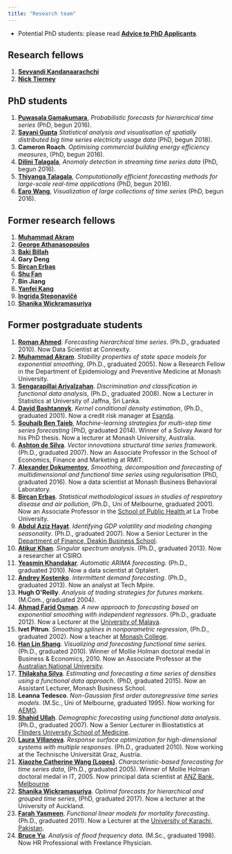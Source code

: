 ```yaml
---
title: "Research team"
---
```


* Potential PhD students: please read [**Advice to PhD Applicants**](/hyndsight/phdapplicants/).

## Research fellows

  1. **[Sevvandi Kandanaarachchi](https://sites.google.com/view/sevvandik)**
  1. **[Nick Tierney](https://www.njtierney.com/)** [<i class="fa fa-github-alt" style="color:#03396c;font-size:80%;padding-top:6px;"></i>](https://github.com/njtierney)

## PhD students

  1. **[Puwasala Gamakumara](https://acems.org.au/our-people/puwasala-gamakumara)**, *Probabilistic forecasts for hierarchical time series* (PhD, begun 2016). [<i class="fa fa-github-alt" style="color:#03396c;font-size:80%;padding-top:6px;"></i>](https://github.com/PuwasalaG)
  1. **[Sayani Gupta](https://www.researchgate.net/profile/Sayani_Gupta3)**  *Statistical analysis and visualisation of spatially distributed big time series electricity usage data* (PhD, begun 2018). [<i class="fa fa-github-alt" style="color:#03396c;font-size:80%;padding-top:6px;"></i>](https://github.com/Sayani07)
  1. **Cameron Roach**. *Optimising commercial building energy efficiency measures*, (PhD, begun 2016). [<i class="fa fa-github-alt" style="color:#03396c;font-size:80%;padding-top:6px;"></i>](https://github.com/camroach87/)
  1. **[Dilini Talagala](http://prital.netlify.com/)**, *Anomaly detection in streaming time series data* (PhD, begun 2016). [<i class="fa fa-github-alt" style="color:#03396c;font-size:80%;padding-top:6px;"></i>](https://github.com/pridiltal)
  1. **[Thiyanga Talagala](https://acems.org.au/our-people/thiyanga-talagala)**, *Computationally efficient forecasting methods for large-scale real-time applications* (PhD, begun 2016). [<i class="fa fa-github-alt" style="color:#03396c;font-size:80%;padding-top:6px;"></i>](https://github.com/thiyangt)
  1. **[Earo Wang](http://earo.me)**, *Visualization of large collections of time series* (PhD, begun 2016). [<i class="fa fa-github-alt" style="color:#03396c;font-size:80%;padding-top:6px;"></i>](https://github.com/earowang)

## Former research fellows

  1. **[Muhammad Akram](http://www.med.monash.edu.au/epidemiology/staff/academic/akram.html)**
  1. **[George Athanasopoulos](https://www.monash.edu/research/people/profiles/profile.html?sid=2981&pid=3333)**</a>
  1. **[Baki Billah](http://www.med.monash.edu.au/epidemiology/staff/academic/billah.html)**</a>
  1. **Gary Deng**
  1. **[Bircan Erbas](https://www.latrobe.edu.au/public-health/staff/profile?uname=BErbas)**
  1. **[Shu Fan](http://users.monash.edu.au/~shufan/)**
  1. **Bin Jiang**
  1. **[Yanfei Kang](http://yanfei.site)**
  1. **[Ingrida Steponavičė](http://users.monash.edu/~ingridas/)</a>**
  1. **[Shanika Wickramasuriya](https://www.stat.auckland.ac.nz/people/swic181)**

## Former postgraduate students

  1. **<a href="https://www.linkedin.com/in/romanahmed">Roman Ahmed</a>**. *Forecasting hierarchical time series*. (Ph.D., graduated 2010). Now Data Scientist at Connexity.
  1. **<a href="https://scholar.google.com.au/citations?user=MCPaEzoAAAAJ&hl=en">Muhammad Akram</a>**. *Stability properties of state space models for exponential smoothing*, (Ph.D., graduated 2005). Now a Research Fellow in the Department of Epidemiology and Preventive Medicine at Monash University.
  1. **<a class="vt-p" href="https://scholar.google.com/citations?user=jOoVou0AAAAJ&amp;hl=en">Sengarapillai Arivalzahan</a>**. *Discrimination and classification in functional data analysis*, (Ph.D., graduated 2008). Now a Lecturer in Statistics at University of Jaffna, Sri Lanka.
  1. **<a href="https://www.linkedin.com/in/david-bashtannyk-53b30796">David Bashtannyk</a>**. *Kernel conditional density estimation*, (Ph.D., graduated 2001). Now a credit risk manager at <a class="vt-p" href="http://www.esanda.com">Esanda</a>.
  1. **<a class="vt-p" href="http://souhaib-bentaieb.com/">Souhaib Ben Taieb</a>**, *Machine-learning strategies for multi-step time series forecasting* (PhD, graduated 2014). Winner of a Solvay Award for his PhD thesis. Now a lecturer at Monash University, Australia.
  1. **<a class="vt-p" href="http://www.rmit.edu.au/contact/staff-contacts/academic-staff/d/de-silva-dr-ashton">Ashton de Silva</a>**. *Vector innovations structural time series framework*. (Ph.D., graduated 2007). Now an Associate Professor in the School of Economics, Finance and Marketing at RMIT.
  1. **<a href="https://sites.google.com/site/alexanderdokumentov/">Alexander Dokumentov</a>**, <em>Smoothing, decomposition and forecasting of multidimensional and functional time series using regularisation</em> (PhD, graduated 2016). Now a data scientist at Monash Business Behavioral Laboratory.
  1. **<a class="vt-p" href="https://www.latrobe.edu.au/public-health/staff/profile?uname=BErbas">Bircan Erbas</a>**. <em>Statistical methodological issues in studies of respiratory disease and air pollution</em>, (Ph.D., Uni of Melbourne, graduated 2001). Now an Associate Professor in the <a class="vt-p" href="http://www.latrobe.edu.au/health/about/staff/profile?uname=BErbas" target="_top">School of Public Health </a> at La Trobe University.
  1. **<a class="vt-p" href="http://www.deakin.edu.au/about-deakin/people/abdul-hayat-muhammad">Abdul Aziz Hayat</a>**. *Identifying GDP volatility and modeling changing seasonality*. (Ph.D., graduated 2007). Now a Senior Lecturer in the <a class="vt-p" href="http://www.deakin.edu.au/business/department-of-finance">Department of Finance, Deakin Business School</a>.
  1. **<a href="https://scholar.google.com.au/citations?user=CEc-I_cAAAAJ&amp;hl=en">Atikur Khan</a>**. *Singular spectrum analysis.* (Ph.D., graduated 2013). Now a researcher at CSIRO.
  1. **<a class="vt-p" href="https://www.linkedin.com/in/yeasminkhandakar/">Yeasmin Khandakar</a>**. *Automatic ARIMA forecasting*. (Ph.D., graduated 2010). Now a data scientist at Optalert.
  1. **<a href="https://www.linkedin.com/in/akoste01/">Andrey Kostenko</a>**. *Intermittent demand forecasting*. (Ph.D., graduated 2013). Now an analyst at Tech Mpire.
  1. **Hugh O'Reilly**. *Analysis of trading strategies for futures markets*. (M.Com., graduated 2004).
  1. **<a class="vt-p" href="https://umexpert.um.edu.my/faridosman">Ahmad Farid Osman</a>**. *A new approach to forecasting based on exponential smoothing with independent regressors*. (Ph.D., graduate 2012). Now a Lecturer at the <a class="vt-p" href="http://um.edu.my/">University of Malaya</a>.
  1. **Ivet Pitrun**. *Smoothing splines in nonparametric regression*, (Ph.D., graduated 2002). Now a teacher at <a class="vt-p" href="http://www.monash.edu/monashcollege/" target="_top">Monash College</a>.
  1. <a class="vt-p" href="https://sites.google.com/site/hanlinshangswebsite/">**Han Lin Shang**</a>. *Visualizing and forecasting functional time series*. (Ph.D., graduated 2010). Winner of Mollie Holman doctoral medal in Business &amp; Economics, 2010. Now an Associate Professor at the <a class="vt-p" href="http://www.anu.edu.au">Australian National University</a>.
  1. **<a href="https://www.linkedin.com/in/thilakshasilva/">Thilaksha Silva</a>**. *Estimating and forecasting a time series of densities using a functional data approach*. (PhD, graduated 2015). Now an Assistant Lecturer, Monash Business School.
  1. **Leanna Tedesco**. *Non-Gaussian first order autoregressive time series models*. (M.Sc., Uni of Melbourne, graduated 1995). Now working for <a class="vt-p" href="http://aemo.com.au/">AEMO</a>.
  1. **<a class="vt-p" href="https://scholar.google.com.au/citations?user=ibwhwxgAAAAJ&hl=en">Shahid Ullah</a>**. *Demographic forecasting using functional data analysis*. (Ph.D., graduated 2007). Now a Senior Lecturer in Biostatistics at <a class="vt-p" href="http://www.flinders.edu.au/medicine/">Flinders University School of Medicine</a>.
  1. **<a href="https://scholar.google.com.au/citations?user=OeZdcD0AAAAJ&hl=en">Laura Villanova</a>**. *Response surface optimization for high-dimensional systems with multiple responses*. (Ph.D., graduated 2010). Now working at the Technische Universität Graz, Austria.
  1. **<a href="https://www.linkedin.com/in/catherine-lopes-ph-d-30aa17a6">Xiaozhe Catherine Wang (Lopes)</a>**. *Characteristic-based forecasting for time series data*, (Ph.D., graduated 2005). Winner of Mollie Holman doctoral medal in IT, 2005. Now principal data scientist at <a class="vt-p" href="http://www.anz.com.au/">ANZ Bank, Melbourne</a>.
  1. **[Shanika Wickramasuriya](https://www.stat.auckland.ac.nz/people/swic181)**. *Optimal forecasts for hierarchical and grouped time series*, (PhD, graduated 2017). Now a lecturer at the University of Auckland.
  1. **<a href="https://www.researchgate.net/profile/Farah_Yasmeen">Farah Yasmeen</a>**. *Functional linear models for mortality forecasting*. (Ph.D., graduated 2011). Now a Lecturer at the <a class="vt-p" href="http://uok.edu.pk/">University of Karachi, Pakistan</a>.
  1. **<a href="https://www.linkedin.com/in/bruce-yu-198a3a10">Bruce Yu</a>**. *Analysis of flood frequency data*. (M.Sc., graduated 1998). Now HR Professional with Freelance Physician.

